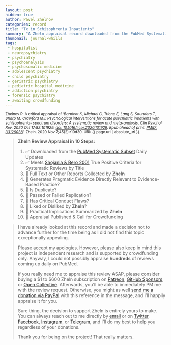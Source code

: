 ```yaml
---
layout: post
hidden: true
author: Pavel Zhelnov
categories: record
title: "Tx in Schizophrenia Inpatients"
summary: "A Zheln appraisal record downloaded from the PubMed Systematic Subset daily updates."
thumbnail: journal-whills
tags:
 - hospitalist
 - neuropsychiatry
 - psychiatry
 - psychoanalysis
 - psychosomatic medicine
 - adolescent psychiatry
 - child psychiatry
 - geriatric psychiatry
 - pediatric hospital medicine
 - addiction psychiatry
 - forensic psychiatry
 - awaiting crowdfunding
---
```


<small id="citation">Zhelnov P. A critical appraisal of _‘Barnicot K, Michael C, Trione E, Lang S, Saunders T, Sharp M, Crawford MJ. Psychological interventions for acute psychiatric inpatients with schizophrenia- spectrum disorders: A systematic review and meta-analysis. Clin Psychol Rev. 2020 Oct 17;82:101929. [doi: 10.1016/j.cpr.2020.101929](https://doi.org/10.1016/j.cpr.2020.101929). Epub ahead of print. [PMID: 33126038](https://pubmed.gov/33126038)’._ Zheln. 2020 Nov 7;45(2):r10d30. URI: {{ page.url | absolute_url }}.</small>

> **Zheln Review Appraisal in 10 Steps:**
>
> 1. ✅ Downloaded from the [PubMed Systematic Subset](https://github.com/p1m-ortho/qs-global-ortho-search-queries/blob/global-sr-query/README.md) Daily Updates
> 2. ✅ Meets [Shojania & Bero 2001](https://www.researchgate.net/publication/11820967_Taking_Advantage_of_the_Explosion_of_Systematic_Reviews_An_Efficient_MEDLINE_Search_Strategy) True Positive Criteria for Systematic Reviews by Title
> 3. 🔄 Full Text or Other Reports Collected by **Zheln**
> 4. 🔄 Generates Pragmatic Evidence Directly Relevant to Evidence-Based Practice?
> 5. 🔄 Is Duplicate?
> 6. 🔄 Passed or Failed Replication?
> 7. 🔄 Has Critical Conduct Flaws?
> 8. 🔄 Liked or Disliked by **Zheln**?
> 9. 🔄 Practical Implications Summarized by **Zheln**
> 10. 🔄 Appraisal Published & Call for Crowdfunding

> I have already looked at this record and made a decision not to advance further for the time being as I did not find this topic exceptionally appealing.
>
> Please accept my apologies. However, please also keep in mind this project is independent research and is supported by crowdfunding only. Anyway, I could not possibly appraise **hundreds** of reviews coming up daily on PubMed.
> 
> If you really need me to appraise this review ASAP, please consider buying a $1 to $600 Zheln subscription on [Patreon](https://patreon.com/zheln), [GitHub Sponsors](https://github.com/sponsors/drzhelnov), or [Open Collective](https://opencollective.com/zheln). Afterwards, you’ll be able to immediately PM me with the review request. Otherwise, you might as well [send me a donation via PayPal](https://paypal.me/pjelnov) with this reference in the message, and I’ll happily appraise it for you.
> 
> Sure thing, the decision to support Zheln is entirely yours to make. You can always reach out to me directly by [email](mailto:pavel@zheln.com) or on [Twitter](https://twitter.com/drzhelnov), [Facebook](https://facebook.com/drzhelnov), [Instagram](https://instagram.com/igzheln), or [Telegram](https://t.me/drzhelnov), and I’ll do my best to help you regardless of your donations.
> 
> Thank you for being on the project! That really matters.
